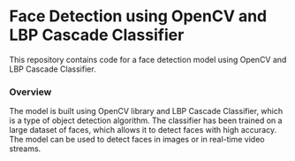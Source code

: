 # Face Detection using OpenCV and LBP Cascade Classifier
This repository contains code for a face detection model using OpenCV and LBP Cascade Classifier.

### Overview
The model is built using OpenCV library and LBP Cascade Classifier, which is a type of object detection algorithm. The classifier has been trained on a large dataset of faces, which allows it to detect faces with high accuracy. The model can be used to detect faces in images or in real-time video streams.
